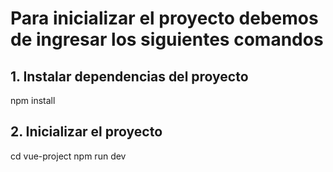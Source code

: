 # Para inicializar el proyecto debemos de ingresar los siguientes comandos

## 1. Instalar dependencias del proyecto
npm install 

## 2. Inicializar el proyecto
cd vue-project
npm run dev
